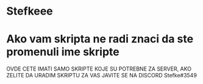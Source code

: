 # Stefkeee
# Ako vam skripta ne radi znaci da ste promenuli ime skripte
OVDE CETE IMATI SAMO SKRIPTE KOJE SU POTREBNE ZA SERVER, AKO ZELITE DA URADIM SKRIPTU ZA VAS JAVITE SE NA DISCORD 
Stefke#3549

